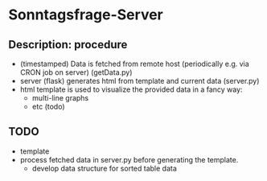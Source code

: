 # Sonntagsfrage-Server
## Description: procedure

* (timestamped) Data is fetched from remote host (periodically e.g. via 
CRON job on 
server) (getData.py)
* server (flask) generates html from template and current data 
(server.py)
* html template is used to visualize the provided data in a fancy way:
  * multi-line graphs
  * etc (todo)

## TODO

* template
* process fetched data in server.py before generating the template.
  * develop data structure for sorted table data 
